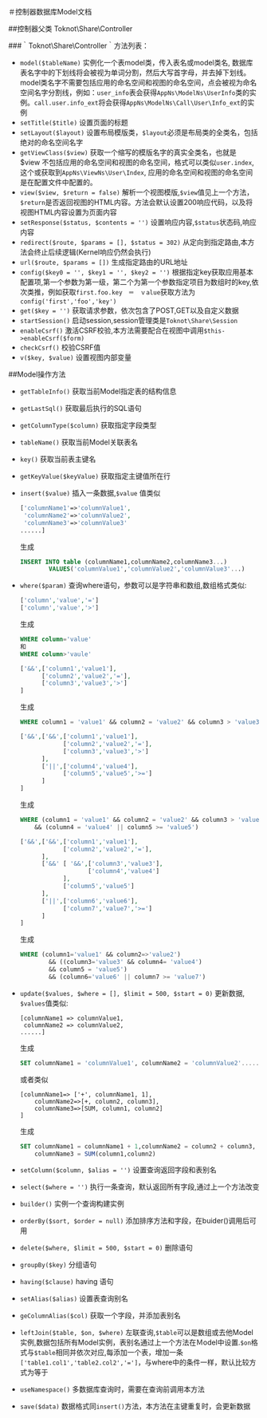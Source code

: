 ＃控制器数据库Model文档

##控制器父类 Toknot\Share\Controller

###｀Toknot\Share\Controller｀方法列表：

* `model($tableName)`  实例化一个表model类，传入表名或model类名, 数据库表名字中的下划线将会被视为单词分割，然后大写首字母，并去掉下划线。model类名字不需要包括应用的命名空间和视图的命名空间，点会被视为命名空间名字分割线，例如：`user_info`表会获得`AppNs\ModelNs\UserInfo`类的实例。`call.user.info_ext`将会获得`AppNs\ModelNs\Call\User\Info_ext`的实例
* `setTitle($title)`  设置页面的标题
* `setLayout($layout)`  设置布局模版类，`$layout`必须是布局类的全类名，包括绝对的命名空间名字
* `getViewClass($view)`  获取一个缩写的模版名字的真实全类名，也就是　$view 不包括应用的命名空间和视图的命名空间，格式可以类似`user.index`,这个或获取到`AppNs\ViewNs\User\Index`, 应用的命名空间和视图的命名空间是在配置文件中配置的。
* `view($view, $return = false)` 解析一个视图模版,`$view`值见上一个方法，`$return`是否返回视图的HTML内容。方法会默认设置200响应代码，以及将视图HTML内容设置为页面内容
* `setResponse($status, $contents = '')`  设置响应内容,`$status`状态码,响应内容
* `redirect($route, $params = [], $status = 302)`  从定向到指定路由,本方法会终止后续逻辑(Kernel响应仍然会执行)
* `url($route, $params = [])` 生成指定路由的URL地址
* `config($key0 = '', $key1 = '', $key2 = '')`  根据指定key获取应用基本配置项,第一个参数为第一级，第二个为第一个参数指定项目为数组时的key,依次类推，例如获取`first.foo.key　＝　ｖalue`获取方法为`config('first','foo','key')`
* `get($key = '')` 获取请求参数，依次包含了POST,GET以及自定义数据
* `startSession()` 启动session,session管理类是`Toknot\Share\Session`
* `enableCsrf()` 激活CSRF校验,本方法需要配合在视图中调用`$this->enableCsrf($form)`
* `checkCsrf()`  校验CSRF值
* `v($key, $value)`  设置视图内部变量

##Model操作方法

* `getTableInfo()` 获取当前Model指定表的结构信息
* `getLastSql()`  获取最后执行的SQL语句
* `getColumnType($column)`  获取指定字段类型
* `tableName()`  获取当前Model关联表名
* `key()`   获取当前表主键名
* `getKeyValue($keyValue)`  获取指定主键值所在行
* `insert($value)`  插入一条数据,`$value` 值类似

    ```php
    ['columnName1'=>'columnValue1',
     'columnName2'=>'columnValue2',
     'columnName3'=>'columnValue3'
    ......]
    ```

    生成
    ```sql
    INSERT INTO table (columnName1,columnName2,columnName3...) 
            VALUES('columnValue1','columnValue2','columnValue3'...)
    ```

* `where($param)`  查询where语句，参数可以是字符串和数组,数组格式类似:

    ```php
    ['column','value','=']
    ['column','value','>']
    ```
    生成
    ```sql
    WHERE column='value'
    和
    WHERE column>'vaule'
    ```
    
    ```php
    ['&&',['column1','value1'],
          ['column2','value2','='],
          ['column3','value3','>']
    ]
    ```
    生成
    ```sql
    WHERE column1 = 'value1' && column2 = 'value2' && column3 > 'value3'
    ```

    ```php
    ['&&',['&&',['column1','value1'],
                ['column2','value2','='],
                ['column3','value3','>']
          ],
          ['||',['column4','value4'],
                ['column5','value5','>=']
          ]
    ]
    ```
    生成
    ```sql
    WHERE (column1 = 'value1' && column2 = 'value2' && column3 > 'value3') 
        && (column4 = 'value4' || column5 >= 'value5')
    ```

    ```php
    ['&&',['&&',['column1','value1'],
                ['column2','value2','='],
          ],
          ['&&' [ '&&',['column3','value3'],
                       ['column4','value4']
                ],
                ['column5','value5']
          ],
          ['||',['column6','value6'],
                ['column7','value7','>=']
          ]
    ]
    ```
    生成
    ```sql
    WHERE (column1='value1' && column2=>'value2') 
            && ((column3='value3' && column4= 'value4') 
            && column5 = 'value5') 
            && (column6='value6' || column7 >= 'value7')
    ```

* `update($values, $where = [], $limit = 500, $start = 0)`  更新数据, `$values`值类似:
    ```
    [columnName1 => columnValue1,
     columnName2 => columnValue2,
    ......]
    ```
    生成
    ```sql
    SET columnName1 = 'columnValue1', columnName2 = 'columnValue2'......
    ```
    或者类似
    ```
    [columnName1=> ['+', columnName1, 1],
        columnName2=>[+, column2, column3],
        columnName3=>[SUM, column1, column2]
    ]
    ```
    生成
    ```sql
    SET columnName1 = columnName1 + 1,columnName2 = column2 + column3,
        columnName3 = SUM(column1,column2)
    ```

* `setColumn($column, $alias = '')`  设置查询返回字段和表别名
* `select($where = '')` 执行一条查询，默认返回所有字段,通过上一个方法改变
* `builder()`  实例一个查询构建实例
* `orderBy($sort, $order = null)` 添加排序方法和字段，在buider()调用后可用
* `delete($where, $limit = 500, $start = 0)` 删除语句
* `groupBy($key)`   分组语句
* `having($clause)` having 语句
* `setAlias($alias)` 设置表查询别名
* `geColumnAlias($col)`  获取一个字段，并添加表别名
* `leftJoin($table, $on, $where)` 左联查询,`$table`可以是数组或去他Model实例,数据包括所有Model实例，表别名通过上一个方法在Ｍodel中设置.`$on`格式与`$table`相同并依次对应,每添加一个表，增加一条`['table1.col1','table2.col2','=']`，与where中的条件一样，默认比较方式为等于
* `useNamespace()` 多数据库查询时，需要在查询前调用本方法
* `save($data)` 数据格式同`insert()`方法，本方法在主键重复时，会更新数据